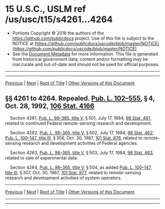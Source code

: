 ---
---

# 15 U.S.C., USLM ref /us/usc/t15/s4261...4264

* Portions Copyright © 2016 the authors of the https://github.com/publicdocs project.
  Use of this file is subject to the NOTICE at [https://github.com/publicdocs/uscode/blob/master/NOTICE](https://github.com/publicdocs/uscode/blob/master/NOTICE)
* See the [Document Metadata](././../../../../..//README.md) for more information.
  This file is generated from historical government data; content and/or formatting may be inaccurate and out-of-date and should not be used for official purposes.

----------
----------

[Previous](./../../../../..//us/usc/t15/ch68/schV/m__us_usc_t15_ch68_schV.md) | [Next](./../../../../..//us/usc/t15/ch68/schVI/m__us_usc_t15_ch68_schVI.md) | [Root of Title](./../../../../../) | [Other Versions of this Document](https://publicdocs.github.io/go/links?ns=uslm&ref=%2Fus%2Fusc%2Ft15%2Fs4261...4264)

## §§ 4261 to 4264. Repealed. [Pub. L. 102–555][/us/pl/102/555], § 4, Oct. 28, 1992, [106 Stat. 4166][/us/stat/106/4166]

    Section 4261, [Pub. L. 98–365, title V][/us/pl/98/365/tV], § 501, July 17, 1984, [98 Stat. 461][/us/stat/98/461], related to continued Federal remote-sensing research and development.

    Section 4262, [Pub. L. 98–365, title V][/us/pl/98/365/tV], § 502, July 17, 1984, [98 Stat. 462][/us/stat/98/462]; [Pub. L. 100–147, title III][/us/pl/100/147/tIII], § 306, Oct. 30, 1987, [101 Stat. 876][/us/stat/101/876], related to remote-sensing research and development activities of Federal agencies.

    Section 4263, [Pub. L. 98–365, title V][/us/pl/98/365/tV], § 503, July 17, 1984, [98 Stat. 463][/us/stat/98/463], related to sale of experimental data.

    Section 4264, [Pub. L. 98–365, title V][/us/pl/98/365/tV], § 504, as added [Pub. L. 100–147, title III][/us/pl/100/147/tIII], § 307, Oct. 30, 1987, [101 Stat. 877][/us/stat/101/877], related to remote-sensing research and development activities of system operators.

----------

[Previous](./../../../../..//us/usc/t15/ch68/schV/m__us_usc_t15_ch68_schV.md) | [Next](./../../../../..//us/usc/t15/ch68/schVI/m__us_usc_t15_ch68_schVI.md) | [Root of Title](./../../../../../) | [Other Versions of this Document](https://publicdocs.github.io/go/links?ns=uslm&ref=%2Fus%2Fusc%2Ft15%2Fs4261...4264)

----------
----------

[/us/pl/102/555]: https://publicdocs.github.io/go/links?ns=uslm&ref=%2Fus%2Fpl%2F102%2F555
[/us/stat/106/4166]: https://publicdocs.github.io/go/links?ns=uslm&ref=%2Fus%2Fstat%2F106%2F4166
[/us/pl/98/365/tV]: https://publicdocs.github.io/go/links?ns=uslm&ref=%2Fus%2Fpl%2F98%2F365%2FtV
[/us/stat/98/461]: https://publicdocs.github.io/go/links?ns=uslm&ref=%2Fus%2Fstat%2F98%2F461
[/us/pl/98/365/tV]: https://publicdocs.github.io/go/links?ns=uslm&ref=%2Fus%2Fpl%2F98%2F365%2FtV
[/us/stat/98/462]: https://publicdocs.github.io/go/links?ns=uslm&ref=%2Fus%2Fstat%2F98%2F462
[/us/pl/100/147/tIII]: https://publicdocs.github.io/go/links?ns=uslm&ref=%2Fus%2Fpl%2F100%2F147%2FtIII
[/us/stat/101/876]: https://publicdocs.github.io/go/links?ns=uslm&ref=%2Fus%2Fstat%2F101%2F876
[/us/pl/98/365/tV]: https://publicdocs.github.io/go/links?ns=uslm&ref=%2Fus%2Fpl%2F98%2F365%2FtV
[/us/stat/98/463]: https://publicdocs.github.io/go/links?ns=uslm&ref=%2Fus%2Fstat%2F98%2F463
[/us/pl/98/365/tV]: https://publicdocs.github.io/go/links?ns=uslm&ref=%2Fus%2Fpl%2F98%2F365%2FtV
[/us/pl/100/147/tIII]: https://publicdocs.github.io/go/links?ns=uslm&ref=%2Fus%2Fpl%2F100%2F147%2FtIII
[/us/stat/101/877]: https://publicdocs.github.io/go/links?ns=uslm&ref=%2Fus%2Fstat%2F101%2F877


